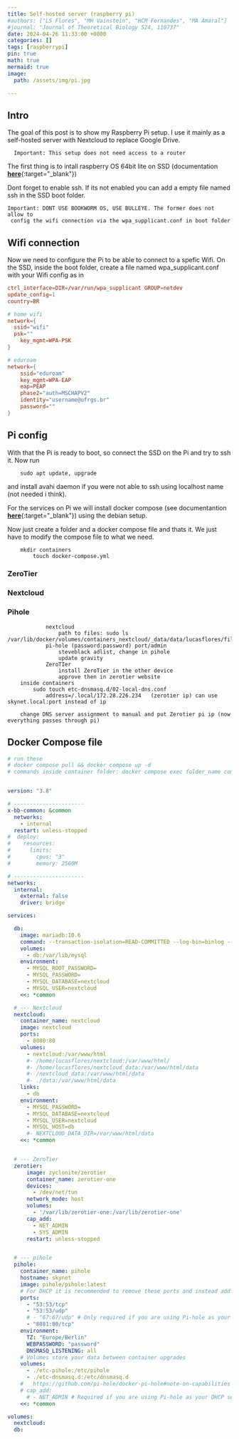```yaml
---
title: Self-hosted server (raspberry pi)
#authors: ["LS Flores", "MH Vainstein", "HCM Fernandes", "MA Amaral"]
#journal: "Journal of Theoretical Biology 524, 110737"
date: 2024-04-26 11:33:00 +0800
categories: []
tags: [raspberrypi]
pin: true
math: true
mermaid: true
image:
  path: /assets/img/pi.jpg

---
```


## Intro

The goal of this post is to show my Raspberry Pi setup. I use it mainly as a self-hosted server with Nextcloud to replace Google Drive. 

```
  Important: This setup does not need access to a router
```

The first thing is to intall raspberry OS 64bit lite on SSD (documentation [**here**](https://www.raspberrypi.com/documentation/computers/getting-started.html#install-using-imager){:target="_blank"})

Dont forget to enable ssh. If its not enabled you can add a empty file named ssh in the SSD boot folder.
	
  ```
  Important: DONT USE BOOKWORM OS, USE BULLEYE. The former does not allow to
   config the wifi connection via the wpa_supplicant.conf in boot folder
```

## Wifi connection

Now we need to configure the Pi to be able to connect to a spefic Wifi.
On the SSD, inside the boot folder, create a file named wpa_supplicant.conf with your Wifi config as in

```conf
ctrl_interface=DIR=/var/run/wpa_supplicant GROUP=netdev
update_config=1
country=BR

# home wifi
network={
  ssid="wifi"
  psk=""
	key_mgmt=WPA-PSK
}

# eduroam
network={
	ssid="eduroam"
	key_mgmt=WPA-EAP
	eap=PEAP
	phase2="auth=MSCHAPV2"
	identity="username@ufrgs.br"
	password=""
}
```
  
## Pi config

With that the Pi is ready to boot, so connect the SSD on the Pi and try to ssh it.
Now run

```	
	sudo apt update, upgrade
```

and install avahi daemon if you were not able to ssh using localhost name (not needed i think).

For the services on Pi we will install docker compose (see documentantion [**here**](https://docs.docker.com/desktop/install/linux-install/){:target="_blank"}) using the debian setup.

Now just create a folder and a docker compose file and thats it. We just have to modify the compose file to what we need.

```
	mkdir containers
		touch docker-compose.yml
```

### ZeroTier

### Nextcloud

### Pihole

```
			nextcloud
				path to files: sudo ls /var/lib/docker/volumes/containers_nextcloud/_data/data/lucasflores/files
			pi-hole (password:password) port/admin
				steveblack adlist, change in pihole
				update gravity
			ZeroTIer
				install ZeroTier in the other device
				approve then in zerotier website
	inside containers 
		sudo touch etc-dnsmasq.d/02-local-dns.conf 
			address=/.local/172.28.226.234   (zerotier ip) can use skynet.local:port instead of ip
	
	change DNS server assignment to manual and put Zerotier pi ip (now everything passes through pi)
```


## Docker Compose file

```yml
# run these
# docker compose pull && docker compose up -d
# commands inside container folder: docker compose exec folder_name command


version: "3.8"

# ----------------------
x-bb-common: &common
  networks:
    - internal
  restart: unless-stopped
#  deploy:
#    resources:
#      limits:
#        cpus: "3"
#        memory: 2560M

# ----------------------
networks:
  internal:
    external: false
    driver: bridge

services:

  db:
    image: mariadb:10.6
    command: --transaction-isolation=READ-COMMITTED --log-bin=binlog --binlog-format=ROW
    volumes:
      - db:/var/lib/mysql
    environment:
      - MYSQL_ROOT_PASSWORD=
      - MYSQL_PASSWORD=
      - MYSQL_DATABASE=nextcloud
      - MYSQL_USER=nextcloud
    <<: *common

  # --- Nextcloud
  nextcloud:
    container_name: nextcloud
    image: nextcloud
    ports:
      - 8080:80
    volumes:
      - nextcloud:/var/www/html
      #- /home/lucasflores/nextcloud:/var/www/html/
      #- /home/lucasflores/nextcloud_data:/var/www/html/data
      #- /nextcloud_data:/var/www/html/data
      #- ./data:/var/www/html/data
    links:
      - db
    environment:
      - MYSQL_PASSWORD=
      - MYSQL_DATABASE=nextcloud
      - MYSQL_USER=nextcloud
      - MYSQL_HOST=db
      #- NEXTCLOUD_DATA_DIR=/var/www/html/data
    <<: *common


  # --- ZeroTier
  zerotier:
      image: zyclonite/zerotier
      container_name: zerotier-one
      devices:
        - /dev/net/tun
      network_mode: host
      volumes:
        - '/var/lib/zerotier-one:/var/lib/zerotier-one'
      cap_add:
        - NET_ADMIN
        - SYS_ADMIN
      restart: unless-stopped


  # --- pihole
  pihole:
    container_name: pihole
    hostname: skynet
    image: pihole/pihole:latest
    # For DHCP it is recommended to remove these ports and instead add: network_mode: "host"
    ports:
      - "53:53/tcp"
      - "53:53/udp"
      # - "67:67/udp" # Only required if you are using Pi-hole as your DHCP server
      - "8081:80/tcp"
    environment:
      TZ: "Europe/Berlin"
      WEBPASSWORD: "password"
      DNSMASQ_LISTENING: all
    # Volumes store your data between container upgrades
    volumes:
      - ./etc-pihole:/etc/pihole
      - ./etc-dnsmasq.d:/etc/dnsmasq.d
    #   https://github.com/pi-hole/docker-pi-hole#note-on-capabilities
    # cap_add:
      # - NET_ADMIN # Required if you are using Pi-hole as your DHCP server, else not needed
    <<: *common

volumes:
  nextcloud:
  db:



```